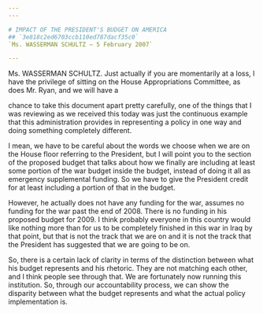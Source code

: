 ```yaml
---
---

# IMPACT OF THE PRESIDENT'S BUDGET ON AMERICA
## `3e818c2ed6703ccb110ed787dacf35c0`
`Ms. WASSERMAN SCHULTZ — 5 February 2007`

---
```



Ms. WASSERMAN SCHULTZ. Just actually if you are momentarily at a 
loss, I have the privilege of sitting on the House Appropriations 
Committee, as does Mr. Ryan, and we will have a


chance to take this document apart pretty carefully, one of the things 
that I was reviewing as we received this today was just the continuous 
example that this administration provides in representing a policy in 
one way and doing something completely different.

I mean, we have to be careful about the words we choose when we are 
on the House floor referring to the President, but I will point you to 
the section of the proposed budget that talks about how we finally are 
including at least some portion of the war budget inside the budget, 
instead of doing it all as emergency supplemental funding. So we have 
to give the President credit for at least including a portion of that 
in the budget.

However, he actually does not have any funding for the war, assumes 
no funding for the war past the end of 2008. There is no funding in his 
proposed budget for 2009. I think probably everyone in this country 
would like nothing more than for us to be completely finished in this 
war in Iraq by that point, but that is not the track that we are on and 
it is not the track that the President has suggested that we are going 
to be on.

So, there is a certain lack of clarity in terms of the distinction 
between what his budget represents and his rhetoric. They are not 
matching each other, and I think people see through that. We are 
fortunately now running this institution. So, through our 
accountability process, we can show the disparity between what the 
budget represents and what the actual policy implementation is.